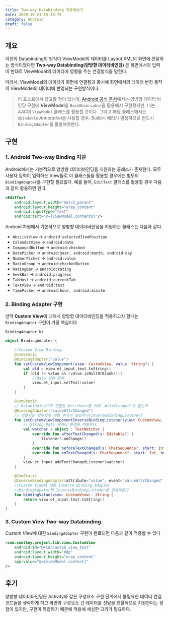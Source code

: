 ```yaml
---
title: Two-way Databinding 적용해보기
date: 2020-10-21 15:10:75
category: Android
draft: false
---
```


## 개요

이전의 Databinding의 방식이 ViewModel의 데이터를 Layout XML의 화면에 전달하는 방식이었다면 **Two-way Databinding(양방향 데이터바인딩)** 은 화면에서의 입력이 반대로 ViewModel의 데이터에 영향을 주는 연결방식을 말한다.

따라서, ViewModel의 데이터가 화면에 연결됨과 동시에 화면에서의 데이터 변경 동작이 ViewModel의 데이터에 반영되는 구현방식이다.

> 이 포스트에서 참고할 점이 있는데, [Android 공식 문서](https://developer.android.com/topic/libraries/data-binding/two-way?hl=ko)에서는 양방향 데이터 바인딩 구현에 **ViewModel**을 `BaseObservable`을 활용해서 구현했지만, 나는 *AAC*의 `ViewModel` 클래스를 활용할 것이다. 그리고 해당 클래스에서는 `@Bindable` *Annotation*을 사용할 경우, Build시 에러가 발생하므로 반드시 `BindingAdapter`를 활용해야한다.

## 구현

### 1. Android Two-way Binding 지원

Android에서는 기본적으로 양방향 데이터바인딩을 지원하는 클래스가 존재한다. 모두 사용자 입력이 입력하는 View들로 이 클래스들을 활용할 경우에는 별도의 `BindingAdapter`를 구현할 필요없다. 예를 들어, `EditText` 클래스를 활용할 경우 다음과 같이 활용하면 된다.

```xml
<EditText
    android:layout_width="match_parent"
    android:layout_height="wrap_content"
    android:inputType="text"
    android:text="@={viewModel.contents}"/>
```

Android 차원에서 기본적으로 양방향 데이터바인딩을 지원하는 클래스는 다음과 같다.

- `AbsListView` -> `android:selectedItemPosition`
- `CalendarView` -> `android:date`
- `CompoundButton` -> `android:checked`
- `DatePicker` -> `android:year, android:month, android:day`
- `NumberPicker` -> `android:value`
- `RadioGroup` -> `android:checkedButton`
- `RatingBar` -> `android:rating`
- `SeekBar` -> `android:progress`
- `TabHost` -> `android:currentTab`
- `TextView` -> `android:text`
- `TimePicker` -> `android:hour, android:minute`

### 2. **Binding Adapter** 구현

만약 **Custom View**에 대해서 양방향 데이터바인딩을 적용하고자 할때는 `BindingAdapter` 구현이 가장 핵심이다

`BindingAdapter.kt`

```kotlin
object BindingAdapter {

    //Custom View Binding
    @JvmStatic
    @BindingAdapter("value")
    fun setCustomViewComponent(view: CustomView, value: String?) {
        val old = view.et_input.text.toString()
        if (old != value && !value.isNullOrBlank()){
            //Data 화면 입력
            view.et_input.setText(value)
        }
    }

    @JvmStatic
    // Databinding으로 연결된 Attribute명 뒤에 `AttrChanged`가 붙는다
    @BindingAdpater("valueAttrChanged")
    // 연결되는 함수명에 대한 주의가 필요하다(InverseBindingListener)
    fun setCustomViewComponentInverseBindingListener(view: CustomView, listener: InverseBindingListener?) {
        // String Data 데이터 변경을 적용한다.
        val watcher = object : TextWatcher {
            override fun afterTextChanged(s: Editable?) {
                listener?.onChange()
            }
            override fun beforeTextChanged(s: CharSequence?, start: Int, count: Int, after: Int){}
            override fun onTextChanged(s: CharSequence?, start: Int, before: Int, count: Int) {}
        }
        view.et_input.addTextChangedListener(watcher)
    }

    @JvmStatic
    @InverseBindingAdapter(attribute="value", event="valueAttrChanged")
    //Custom View에 대한 Inverse Binding Adapter
    //BindingAdpater와 InverseBindingListener를 연결해준다
    fun bindingValue(view: CustomView): String {
        return view.et_input.text.toString()
    }
}
```

### 3. Custom View Two-way Databinding

*Custom View*에 대한 `BindingAdapter` 구현이 완료되면 다음과 같이 적용할 수 있다

```xml
<com.soulkey.project.lib.view.CustomView
    android:id="@+id/custom_view_test"
    android:layout_width="0dp"
    android:layout_height="wrap_content"
    app:value="@={viewModel.content}"
/>
```

## 후기

양방향 데이터바인딩은 Activity와 같은 구성요소 구현 단계에서 불필요한 데이터 연결 코드들을 생략하게 하고 화면과 구성요소 간 데이터를 전달을 효율적으로 지원한다는 장점이 있지만, 구현이 복잡하기 때문에 적용에 세심한 고려가 필요하다.
